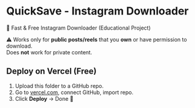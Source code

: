 # QuickSave - Instagram Downloader

🚀 Fast & Free Instagram Downloader (Educational Project)

⚠️ Works only for **public posts/reels** that you **own** or have permission to download.  
Does **not** work for private content.

## Deploy on Vercel (Free)
1. Upload this folder to a GitHub repo.
2. Go to [vercel.com](https://vercel.com), connect GitHub, import repo.
3. Click **Deploy** → Done 🎉
